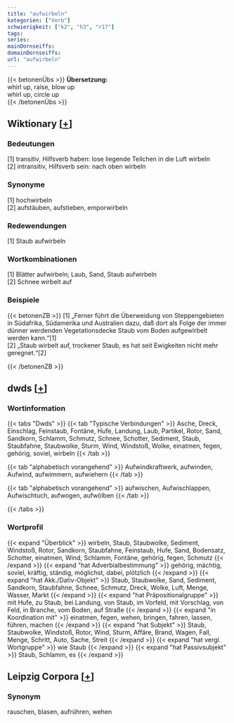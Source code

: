 ```yaml
---
title: "aufwirbeln"
kategorien: ["Verb"]
schwierigkeit: ["k2", "h3", "r17"]
tags:
series:
mainDornseiffs:
domainDornseiffs:
url: "aufwirbeln"
---
```


{{< betonenÜbs >}}
**Übersetzung:**  
whirl up, raise, blow up  
whirl up, circle up  
{{< /betonenÜbs >}}

## Wiktionary [[+](https://de.wiktionary.org/wiki/aufwirbeln)]

### Bedeutungen
[1] transitiv, Hilfsverb haben: lose liegende Teilchen in die Luft wirbeln  
[2] intransitiv, Hilfsverb sein: nach oben wirbeln  

### Synonyme
[1] hochwirbeln  
[2] aufstäuben, aufstieben, emporwirbeln  

### Redewendungen
[1] Staub aufwirbeln  

### Wortkombinationen
[1] Blätter aufwirbeln; Laub, Sand, Staub aufwirbeln  
[2] Schnee wirbelt auf  

### Beispiele
{{< betonenZB >}}
[1] „Ferner führt die Überweidung von Steppengebieten in Südafrika, Südamerika und Australien dazu, daß dort als Folge der immer dünner werdenden Vegetationsdecke Staub vom Boden aufgewirbelt werden kann.“[1]  
[2] „Staub wirbelt auf, trockener Staub, es hat seit Ewigkeiten nicht mehr geregnet.“[2]  

{{< /betonenZB >}}


## dwds [[+](https://www.dwds.de/wb/aufwirbeln)]

### Wortinformation
{{< tabs "Dwds" >}}
{{< tab "Typische Verbindungen" >}}
Asche, Dreck, Einschlag, Feinstaub, Fontäne, Hufe, Landung, Laub, Partikel, Rotor, Sand, Sandkorn, Schlamm, Schmutz, Schnee, Schotter, Sediment, Staub, Staubfahne, Staubwolke, Sturm, Wind, Windstoß, Wolke, einatmen, fegen, gehörig, soviel, wirbeln
{{< /tab >}}

{{< tab "alphabetisch vorangehend" >}}
Aufwindkraftwerk, aufwinden, Aufwind, aufwimmern, aufwiehern
{{< /tab >}}

{{< tab "alphabetisch vorangehend" >}}
aufwischen, Aufwischlappen, Aufwischtuch, aufwogen, aufwölben
{{< /tab >}}

{{< /tabs >}}

### Wortprofil
{{< expand "Überblick" >}} wirbeln, Staub, Staubwolke, Sediment, Windstoß, Rotor, Sandkorn, Staubfahne, Feinstaub, Hufe, Sand, Bodensatz, Schotter, einatmen, Wind, Schlamm, Fontäne, gehörig, fegen, Schmutz {{< /expand >}}
{{< expand "hat Adverbialbestimmung" >}} gehörig, mächtig, soviel, kräftig, ständig, möglichst, dabei, plötzlich {{< /expand >}}
{{< expand "hat Akk./Dativ-Objekt" >}} Staub, Staubwolke, Sand, Sediment, Sandkorn, Staubfahne, Schnee, Schmutz, Dreck, Wolke, Luft, Menge, Wasser, Markt {{< /expand >}}
{{< expand "hat Präpositionalgruppe" >}} mit Hufe, zu Staub, bei Landung, von Staub, im Vorfeld, mit Vorschlag, von Feld, in Branche, vom Boden, auf Straße {{< /expand >}}
{{< expand "in Koordination mit" >}} einatmen, fegen, wehen, bringen, fahren, lassen, führen, machen {{< /expand >}}
{{< expand "hat Subjekt" >}} Staub, Staubwolke, Windstoß, Rotor, Wind, Sturm, Affäre, Brand, Wagen, Fall, Menge, Schritt, Auto, Sache, Streit {{< /expand >}}
{{< expand "hat vergl. Wortgruppe" >}} wie Staub {{< /expand >}}
{{< expand "hat Passivsubjekt" >}} Staub, Schlamm, es {{< /expand >}}

## Leipzig Corpora [[+](https://corpora.uni-leipzig.de/en/res?word=aufwirbeln&corpusId=deu_newscrawl-public_2018)]


### Synonym
rauschen, blasen, aufrühren, wehen

